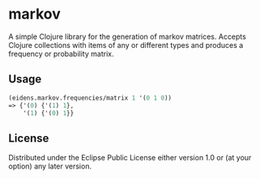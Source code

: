 # markov

A simple Clojure library for the generation of markov matrices.
Accepts Clojure collections with items of any or different types and
produces a frequency or probability matrix.

## Usage

```` Clojure
(eidens.markov.frequencies/matrix 1 '(0 1 0))
=> {'(0) {'(1) 1},
    '(1) {'(0) 1}}
````

## License

Distributed under the Eclipse Public License either version 1.0 or (at
your option) any later version.
